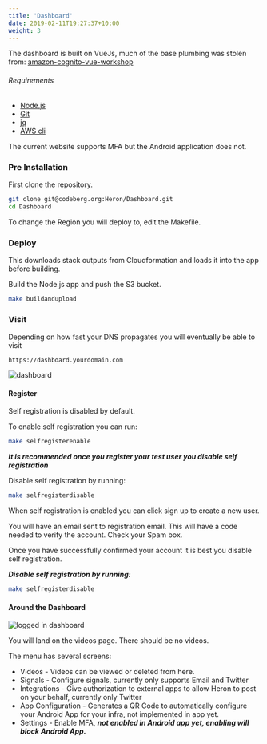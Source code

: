 ```yaml
---
title: 'Dashboard'
date: 2019-02-11T19:27:37+10:00
weight: 3
---
```


The dashboard is built on VueJs, much of the base plumbing was stolen from:
[amazon-cognito-vue-workshop](https://github.com/aws-samples/amazon-cognito-vue-workshop)


###### Requirements

- [Node.js](https://nodejs.org/en)
- [Git](https://git-scm.com/)
- [jq](https://jqlang.github.io/jq/)
- [AWS cli](https://aws.amazon.com/cli/)

<!--more-->

The current website supports MFA but the Android application does not.

### Pre Installation

First clone the repository.

```zsh
git clone git@codeberg.org:Heron/Dashboard.git
cd Dashboard
```

To change the Region you will deploy to, edit the Makefile.


### Deploy

This downloads stack outputs from Cloudformation and loads it into the app before building.

Build the Node.js app and push the S3 bucket.


```zsh
make buildandupload
```


### Visit

Depending on how fast your DNS propagates you will eventually be able to visit

```
https://dashboard.yourdomain.com
```

![dashboard](/images/dashboard.png)


#### Register

Self registration is disabled by default.

To enable self registration you can run:

```zsh
make selfregisterenable
```

***It is recommended once you register your test user you disable self registration***

Disable self registration by running:

```zsh
make selfregisterdisable
```

When self registration is enabled you can click sign up to create a new user.

You will have an email sent to registration email.  This will have a code needed to verify the account.
Check your Spam box.

Once you have successfully confirmed your account it is best you disable self registration.

***Disable self registration by running:***

```zsh
make selfregisterdisable
```

#### Around the Dashboard

![logged in dashboard](/images/dashboard-loggedin.png)


You will land on the videos page. There should be no videos.

The menu has several screens:
- Videos - Videos can be viewed or deleted from here.
- Signals - Configure signals, currently only supports Email and Twitter
- Integrations - Give authorization to external apps to allow Heron to post on your behalf, currently only Twitter
- App Configuration - Generates a QR Code to automatically configure your Android App for your infra, not implemented in app yet.
- Settings - Enable MFA, ***not enabled in Android app yet, enabling will block Android App.***
